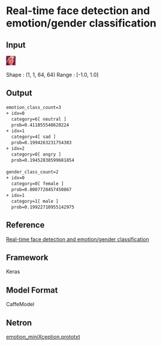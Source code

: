 # Real-time face detection and emotion/gender classification

## Input

![Input](lenna.png)

Shape : (1, 1, 64, 64)
Range : [-1.0, 1.0]

## Output

```
emotion_class_count=3
+ idx=0
  category=6[ neutral ]
  prob=0.411855548620224
+ idx=1
  category=4[ sad ]
  prob=0.1994263231754303
+ idx=2
  category=0[ angry ]
  prob=0.19452838599681854

gender_class_count=2
+ idx=0
  category=0[ female ]
  prob=0.8007728457450867
+ idx=1
  category=1[ male ]
  prob=0.19922710955142975
```

## Reference

[Real-time face detection and emotion/gender classification](https://github.com/oarriaga/face_classification)

## Framework

Keras

## Model Format

CaffeModel

## Netron

[emotion_miniXception.prototxt](https://lutzroeder.github.io/netron/?url=https://storage.googleapis.com/ailia-models/face_classification/emotion_miniXception.prototxt)

